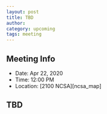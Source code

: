 ```yaml
---
layout: post
title: TBD
author:
category: upcoming
tags: meeting
---
```


## Meeting Info

* Date: Apr 22, 2020
* Time: 12:00 PM
* Location: [2100 NCSA][ncsa_map]

## TBD
